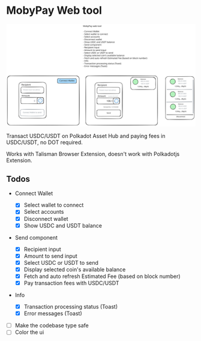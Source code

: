 # MobyPay Web tool

![wireframe](./assets//wireframe.svg)

Transact USDC/USDT on Polkadot Asset Hub and paying fees in USDC/USDT, no DOT required.

Works with Talisman Browser Extension, doesn't work with Polkadotjs Extension.

## Todos

- Connect Wallet
  - [x] Select wallet to connect
  - [x] Select accounts
  - [x] Disconnect wallet
  - [x] Show USDC and USDT balance
- Send component
  - [x] Recipient input
  - [x] Amount to send input
  - [x] Select USDC or USDT to send
  - [x] Display selected coin's available balance
  - [x] Fetch and auto refresh Estimated Fee (based on block number)
  - [x] Pay transaction fees with USDC/USDT
- Info

  - [x] Transaction processing status (Toast)
  - [x] Error messages (Toast)

- [ ] Make the codebase type safe
- [ ] Color the ui
